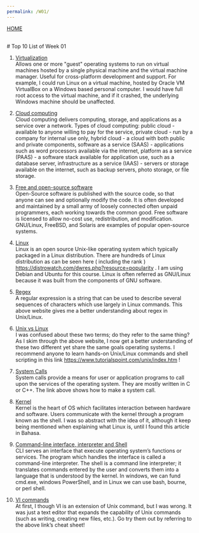 ```yaml
---
permalink: /W01/
---
```

[HOME](../)

<br>
# Top 10 List of Week 01

1. [Virtualization](https://www.cs.uic.edu/~jbell/CourseNotes/OperatingSystems/)<br>
Allows one or more "guest" operating systems to run on virtual machines hosted by a single physical machine and the virtual machine manager. Useful for cross-platform development and support. For example, I could run Linux on a virtual machine, hosted by Oracle VM VirtualBox on a Windows based personal computer. I would have full root access to the virtual machine, and if it crashed, the underlying Windows machine should be unaffected.

2. [Cloud computing](https://www.cs.uic.edu/~jbell/CourseNotes/OperatingSystems/)<br>
Cloud computing delivers computing, storage, and applications as a service over a network. Types of cloud computing: public cloud - available to anyone willing to pay for the service, private cloud - run by a company for internal use only, hybrid cloud - a cloud with both public and private components, software as a service (SAAS) - applications such as word processors available via the internet, platform as a service (PAAS) - a software stack available for application use, such as a database server, infrastructure as a service (IAAS) - servers or storage available on the internet, such as backup servers, photo storage, or file storage.

3. [Free and open-source software]()<br>
Open-Source software is published with the source code, so that anyone can see and optionally modify the code. It  is often developed and maintained by a small army of loosely connected often unpaid programmers, each working towards the common good. Free software is licensed to allow no-cost use, redistribution, and modification. GNU/Linux, FreeBSD, and Solaris are examples of popular open-source systems.

4. [Linux](https://www.tutorialspoint.com/unix/index.htm)<br>
Linux is an open source Unix-like operating system which typically packaged in a Linux distribution. There are hundreds of Linux distribution as can be seen here ( including the rank ) https://distrowatch.com/dwres.php?resource=popularity . I am using Debian and Ubuntu for this course. Linux is often referred as GNU/Linux because it was built from the components of GNU software.

5. [Regex](https://www.tutorialspoint.com/unix/unix-regular-expressions.htm)<br>
A regular expression is a string that can be used to describe several sequences of characters which use largely in Linux commands. This above website gives me a better understanding about regex in Unix/Linux.

6. [Unix vs Linux](https://opensource.com/article/18/5/differences-between-linux-and-unix)<br>
I was confused about these two terms; do they refer to the same thing? As I skim through the above website, I now get a better understanding of these two different yet share the same goals operating systems. I recommend anyone to learn hands-on Unix/Linux commands and shell scripting in this link https://www.tutorialspoint.com/unix/index.htm !

7. [System Calls](https://lms.onnocenter.or.id/wiki/index.php/OS:_Mengerti_System_Call#Secara_Umum)<br>
System calls provide a means for user or application programs to call upon the services of the operating system. They are mostly written in C or C++. The link above shows how to make a system call.

8. [Kernel](https://lms.onnocenter.or.id/wiki/index.php/Kernel)<br>
Kernel is the heart of OS which facilitates interaction between hardware and software. Users communicate with the kernel through a program known as the shell. I was so abstract with the idea of it, although it keep being mentioned when explaining what Linux is, until I found this article in Bahasa.

9. [Command-line interface, interpreter and Shell](https://en.wikipedia.org/wiki/List_of_command-line_interpreters)<br>
CLI serves an interface that execute operating system’s functions or services. The program which handles the interface is called a command-line interpreter. The shell is a command line interpreter; it translates commands entered by the user and converts them into a language that is understood by the kernel. In windows, we can fund cmd.exe, windows PowerShell, and in Linux we can use bash, bourne, or perl shell. 

10. [VI commands](http://web.mit.edu/merolish/Public/vi-ref.pdf )<br>
At first, I though VI is an extension of Unix command, but I was wrong. It was just a text editor that expands the capability of Unix commands (such as writing, creating new files, etc.). Go try them out by referring to the above link’s cheat sheet!
